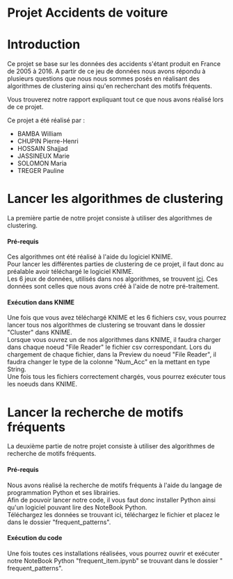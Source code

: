 # Projet Accidents de voiture
# Introduction
Ce projet se base sur les données des accidents s'étant produit en France de 2005 à 2016. A partir de ce jeu de données nous avons répondu à plusieurs questions que nous nous sommes posés en réalisant des algorithmes de clustering ainsi qu'en recherchant des motifs fréquents. 

Vous trouverez notre rapport expliquant tout ce que nous avons réalisé lors de ce projet. 

Ce projet a été réalisé par :
* BAMBA William
* CHUPIN Pierre-Henri
* HOSSAIN Shajjad
* JASSINEUX Marie
* SOLOMON Maria
* TREGER Pauline

# Lancer les algorithmes de clustering
La première partie de notre projet consiste à utiliser des algorithmes de clustering.

#### Pré-requis
Ces algorithmes ont été réalisé à l'aide du logiciel KNIME.  
Pour lancer les différentes parties de clustering de ce projet, il faut donc au préalable avoir téléchargé le logiciel KNIME.  
Les 6 jeux de données, utilisés dans nos algorithmes, se trouvent [ici](https://www.kaggle.com/shstars/pretraitement-geo-dm/data). Ces données sont celles que nous avons créé à l'aide de notre pré-traitement.  

#### Exécution dans KNIME
Une fois que vous avez téléchargé KNIME et les 6 fichiers csv, vous pourrez lancer tous nos algorithmes de clustering se trouvant dans le dossier "Cluster" dans KNIME.  
Lorsque vous ouvrez un de nos algorithmes dans KNIME, il faudra charger dans chaque noeud "File Reader" le fichier csv correspondant. Lors du chargement de chaque fichier, dans la Preview du noeud "File Reader", il faudra changer le type de la colonne "Num_Acc" en la mettant en type String.  
Une fois tous les fichiers correctement chargés, vous pourrez exécuter tous les noeuds dans KNIME.  
  
  
# Lancer la recherche de motifs fréquents
La deuxième partie de notre projet consiste à utiliser des algorithmes de recherche de motifs fréquents.

#### Pré-requis
Nous avons réalisé la recherche de motifs fréquents à l'aide du langage de programmation Python et ses librairies.  
Afin de pouvoir lancer notre code, il vous faut donc installer Python ainsi qu'un logiciel pouvant lire des NoteBook Python.  
Téléchargez les données se trouvant ici, téléchargez le fichier et placez le dans le dossier "frequent_patterns".

#### Exécution du code
Une fois toutes ces installations réalisées, vous pourrez ouvrir et exécuter notre NoteBook Python "frequent_item.ipynb" se trouvant dans le dossier " frequent_patterns".